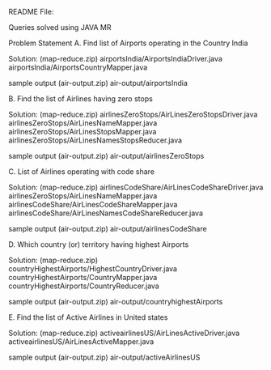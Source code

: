 README File:

Queries solved using JAVA MR

Problem Statement
A. Find list of Airports operating in the Country India

Solution: 
(map-reduce.zip)
airportsIndia/AirportsIndiaDriver.java
airportsIndia/AirportsCountryMapper.java

sample output
(air-output.zip)
air-output/airportsIndia

B. Find the list of Airlines having zero stops

Solution:
(map-reduce.zip)
airlinesZeroStops/AirLinesZeroStopsDriver.java
airlinesZeroStops/AirLinesNameMapper.java
airlinesZeroStops/AirLinesStopsMapper.java
airlinesZeroStops/AirLinesNamesStopsReducer.java

sample output
(air-output.zip)
air-output/airlinesZeroStops

C. List of Airlines operating with code share

Solution:
(map-reduce.zip)
airlinesCodeShare/AirLinesCodeShareDriver.java
airlinesZeroStops/AirLinesNameMapper.java
airlinesCodeShare/AirLinesCodeShareMapper.java
airlinesCodeShare/AirLinesNamesCodeShareReducer.java

sample output
(air-output.zip)
air-output/airlinesCodeShare

D. Which country (or) territory having highest Airports

Solution:
(map-reduce.zip)
countryHighestAirports/HighestCountryDriver.java
countryHighestAirports/CountryMapper.java
countryHighestAirports/CountryReducer.java

sample output
(air-output.zip)
air-output/countryhighestAirports

E. Find the list of Active Airlines in United states

Solution:
(map-reduce.zip)
activeairlinesUS/AirLinesActiveDriver.java
activeairlinesUS/AirLinesActiveMapper.java

sample output
(air-output.zip)
air-output/activeAirlinesUS
